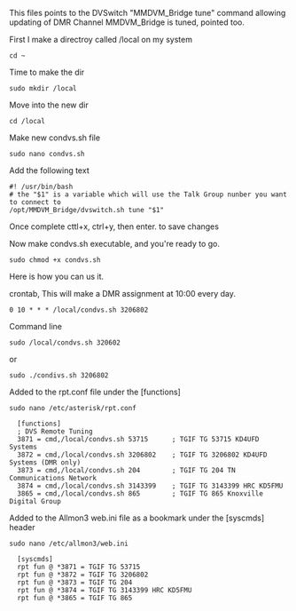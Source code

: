 This files points to the   DVSwitch  "MMDVM_Bridge tune" command allowing updating of DMR Channel MMDVM_Bridge is tuned, pointed too.

First I make a directroy called /local on my system

    cd ~
        
Time to make the dir

    sudo mkdir /local

Move into the new dir

    cd /local

Make new condvs.sh file

    sudo nano condvs.sh

Add the following text

    #! /usr/bin/bash
    # the "$1" is a variable which will use the Talk Group nunber you want to connect to
    /opt/MMDVM_Bridge/dvswitch.sh tune "$1"
    
Once complete   cttl+x, ctrl+y, then enter. to save changes

Now make condvs.sh  executable, and you're ready to go.

    sudo chmod +x condvs.sh

Here is how you can us it.    
  
  crontab, This will make a DMR assignment at 10:00 every day.
   
    0 10 * * * /local/condvs.sh 3206802 

  Command line
  
    sudo /local/condvs.sh 320602
or

    sudo ./condivs.sh 3206802

  Added to  the rpt.conf file  under the [functions]

    sudo nano /etc/asterisk/rpt.conf

      [functions]
      ; DVS Remote Tuning
      3871 = cmd,/local/condvs.sh 53715      ; TGIF TG 53715 KD4UFD Systems
      3872 = cmd,/local/condvs.sh 3206802    ; TGIF TG 3206802 KD4UFD Systems (DMR only)
      3873 = cmd,/local/condvs.sh 204        ; TGIF TG 204 TN Communications Network
      3874 = cmd,/local/condvs.sh 3143399    ; TGIF TG 3143399 HRC KD5FMU
      3865 = cmd,/local/condvs.sh 865        ; TGIF TG 865 Knoxville Digital Group
 
  Added to the  Allmon3  web.ini file as a bookmark under the [syscmds] header

    sudo nano /etc/allmon3/web.ini

      [syscmds]
      rpt fun @ *3871 = TGIF TG 53715
      rpt fun @ *3872 = TGIF TG 3206802
      rpt fun @ *3873 = TGIF TG 204
      rpt fun @ *3874 = TGIF TG 3143399 HRC KD5FMU
      rpt fun @ *3865 = TGIF TG 865
